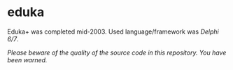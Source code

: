 eduka
=====
Eduka+ was completed mid-2003. Used language/framework was *Delphi 6/7*.

*Please beware of the quality of the source code in this repository. You have been warned.*
